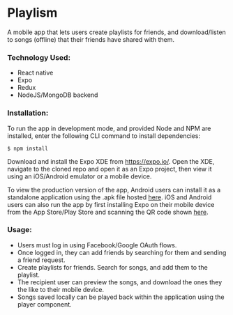# Playlism

A mobile app that lets users create playlists for friends, and download/listen to songs (offline) that their friends have shared with them.

### Technology Used:

* React native
* Expo
* Redux
* NodeJS/MongoDB backend

### Installation:

To run the app in development mode, and provided Node and NPM are installed, enter the following CLI command to install dependencies:
```
$ npm install
```
Download and install the Expo XDE from https://expo.io/. Open the XDE, navigate to the cloned repo and open it as an Expo project, then view it using an iOS/Android emulator or a mobile device.

To view the production version of the app, Android users can install it as a standalone application using the .apk file hosted [here](https://exp-shell-app-assets.s3-us-west-1.amazonaws.com/android%2F%40tom-p-uk%2Fplaylism-2f1b7cfd-a43a-11e7-8342-0a580a780144-signed.apk). iOS and Android users can also run the app by first installing Expo on their mobile device from the App Store/Play Store and scanning the QR code shown [here](https://expo.io/@tom-p-uk/Playlism).

### Usage:

* Users must log in using Facebook/Google OAuth flows.
* Once logged in, they can add friends by searching for them and sending a friend request.
* Create playlists for friends. Search for songs, and add them to the playlist.
* The recipient user can preview the songs, and download the ones they the like to their mobile device.
* Songs saved locally can be played back within the application using the player component.
